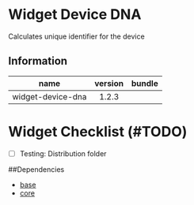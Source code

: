 # Widget Device DNA
Calculates unique identifier for the device

## Information
| name                  | version           | bundle          |
| ----------------------|:-----------------:| ---------------:|
| widget-device-dna     | 1.2.3             |                 |

# Widget Checklist (#TODO)

- [ ] Testing: Distribution folder


##Dependencies
- [base][base-url]
- [core][core-url]


[base-url]:http://stash.backbase.com:7990/projects/lpm/repos/foundation-base/browse/
[core-url]: http://stash.backbase.com:7990/projects/lpm/repos/foundation-/browse/
[config-url]: http://stash.backbase.com:7990/projects/LP/repos/widget-config-sample/browse/
[api-url]:http://stash.backbase.com:7990/projects/LPM/repos/api/browse/

